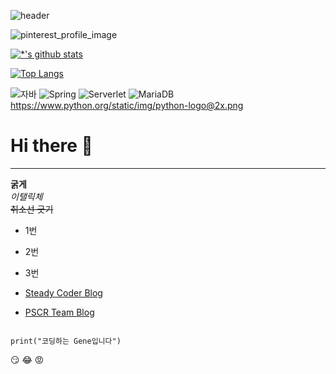 ![header](https://capsule-render.vercel.app/api?type=egg&color=random&height=300&section=header&text=Newgene%20GitHub&fontSize=90&animation=blink)

![pinterest_profile_image](https://github.com/user-attachments/assets/04240d4e-69a3-4b7d-a1b1-00b7ad506231)

[![*'s github stats](https://github-readme-stats.vercel.app/api?username=ggggene)](https://github.com/ggggene)

[![Top Langs](https://github-readme-stats.vercel.app/api/top-langs/?username=ggggene)](https://github.com/ggggene/github-readme-stats)



<!--![C](https://img.shields.io/badge/-C-123456?style=flat-square&logo=C&logoColor=black)-->
<!--![TypeScript](https://img.shields.io/badge/-TypeScript-3178C6?style=flat-square&logo=TypeScript&logoColor=white)-->
![자바](https://img.shields.io/badge/-자바-007396?style=flat&logo=Java&logoColor=ffffff)
![Spring](https://img.shields.io/badge/-Spring-6DB33F?style=for-the-badge&logo=Spring&logoColor=white)
![Serverlet](https://img.shields.io/badge/-Serverless-FD5750?style=flat-square&logo=Serverless&logoColor=magenta)
![MariaDB](https://img.shields.io/badge/-MariaDB-1F305F?style=flat-square&logo=mariadb&logoColor=white)
https://www.python.org/static/img/python-logo@2x.png









# Hi there 👋
<!--
## Hi there 👋
### Hi there 👋
#### Hi there 👋
##### Hi there 👋
#####   Hi there 👋 -->
---

**굵게** <br>
*이탤릭체* <br>
~~취소선 긋기~~ <br>

* 1번
* 2번
* 3번 <br>

* [Steady Coder Blog](https://all-for-coder.tistory.com)
* [PSCR Team Blog](https://www.naver.com)


```

print("코딩하는 Gene입니다")
```


:smirk:
:joy:
:rage:
